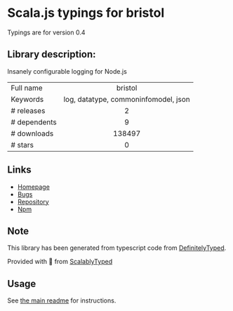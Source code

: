 
# Scala.js typings for bristol

Typings are for version 0.4

## Library description:
Insanely configurable logging for Node.js

|                    |                 |
| ------------------ | :-------------: |
| Full name          | bristol |
| Keywords           | log, datatype, commoninfomodel, json |
| # releases         | 2 |
| # dependents       | 9 |
| # downloads        | 138497 |
| # stars            | 0 |

## Links
- [Homepage](https://github.com/TomFrost/Bristol)
- [Bugs](https://github.com/TomFrost/Bristol/issues)
- [Repository](https://github.com/TomFrost/Bristol)
- [Npm](https://www.npmjs.com/package/bristol)
    


## Note
This library has been generated from typescript code from [DefinitelyTyped](https://definitelytyped.org).

Provided with :purple_heart: from [ScalablyTyped](https://github.com/oyvindberg/ScalablyTyped)

## Usage
See [the main readme](../../readme.md) for instructions.


